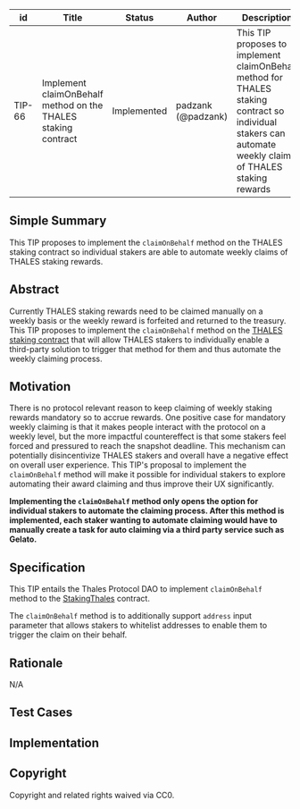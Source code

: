 | id | Title | Status | Author | Description | Discussions to | Created |
| ----------- | ----------- | ----------- | ----------- | ----------- | ----------- | ----------- |
| TIP-66 | Implement claimOnBehalf method on the THALES staking contract | Implemented | padzank (@padzank) | This TIP proposes to implement claimOnBehalf method for THALES staking contract so individual stakers can automate weekly claims of THALES staking rewards | https://discord.gg/8bzFdpGTrp | 2022-07-05
 
## Simple Summary
 
This TIP proposes to implement the `claimOnBehalf` method on the THALES staking contract so individual stakers are able to automate weekly claims of THALES staking rewards.
 
## Abstract
 
Currently THALES staking rewards need to be claimed manually on a weekly basis or the weekly reward is forfeited and returned to the treasury. This TIP proposes to implement the `claimOnBehalf` method on the [THALES staking contract](https://optimistic.etherscan.io/address/0xC392133eEa695603B51a5d5de73655d571c2CE51) that will allow THALES stakers to individually enable a third-party solution to trigger that method for them and thus automate the weekly claiming process.
 
## Motivation
 
There is no protocol relevant reason to keep claiming of weekly staking rewards mandatory so to accrue rewards. One positive case for mandatory weekly claiming is that it makes people interact with the protocol on a weekly level, but the more impactful countereffect is that some stakers feel forced and pressured to reach the snapshot deadline. This mechanism can potentially disincentivize THALES stakers and overall have a negative effect on overall user experience. This TIP's proposal to implement the `claimOnBehalf` method will make it possible for individual stakers to explore automating their award claiming and thus improve their UX significantly.
 
**Implementing the `claimOnBehalf` method only opens the option for individual stakers to automate the claiming process. After this method is implemented, each staker wanting to automate claiming would have to manually create a task for auto claiming via a third party service such as Gelato.**
 
## Specification
 
This TIP entails the Thales Protocol DAO to implement `claimOnBehalf` method to the [StakingThales](https://optimistic.etherscan.io/address/0xC392133eEa695603B51a5d5de73655d571c2CE51) contract.
  
The `claimOnBehalf` method is to additionally support `address` input parameter that allows stakers to whitelist addresses to enable them to trigger the claim on their behalf.
 
## Rationale
 
N/A
 
## Test Cases
 
## Implementation
 
## Copyright
 
Copyright and related rights waived via CC0.
 

